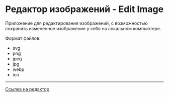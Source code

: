 # Редактор изображений - Edit Image

Приложение для редактирования изображений, с возможностью сохранить измененное изображение у себя на локальном компьютере.

Формат файлов: 
* svg
* png
* jpeg
* jpg
* webp
* ico

---

[Ссылка на редактор](https://alexanderokhotnichenko.github.io/edit-image/)
